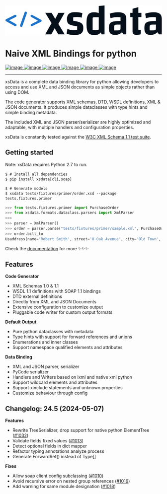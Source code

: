 [
![image](https://github.com/tefra/xsdata/raw/main/docs/logo.svg)
](https://xsdata.readthedocs.io/)

# Naive XML Bindings for python

[
![image](https://github.com/tefra/xsdata/workflows/tests/badge.svg)
](https://github.com/tefra/xsdata/actions)
[
![image](https://readthedocs.org/projects/xsdata/badge)
](https://xsdata.readthedocs.io/)
[
![image](https://codecov.io/gh/tefra/xsdata/branch/main/graph/badge.svg)
](https://codecov.io/gh/tefra/xsdata)
[
![image](https://www.codefactor.io/repository/github/tefra/xsdata/badge)
](https://www.codefactor.io/repository/github/tefra/xsdata)
[
![image](https://img.shields.io/pypi/pyversions/xsdata.svg)
](https://pypi.org/pypi/xsdata/)
[
![image](https://img.shields.io/pypi/v/xsdata.svg)
](https://pypi.org/pypi/xsdata/)

---

xsData is a complete data binding library for python allowing developers to access and
use XML and JSON documents as simple objects rather than using DOM.

The code generator supports XML schemas, DTD, WSDL definitions, XML & JSON documents. It
produces simple dataclasses with type hints and simple binding metadata.

The included XML and JSON parser/serializer are highly optimized and adaptable, with
multiple handlers and configuration properties.

xsData is constantly tested against the
[W3C XML Schema 1.1 test suite](https://github.com/tefra/xsdata-w3c-tests).

## Getting started

Note: xsData requires Python 2.7 to run.

```console
$ # Install all dependencies
$ pip install xsdata[cli,soap]
```

```console
$ # Generate models
$ xsdata tests/fixtures/primer/order.xsd --package tests.fixtures.primer
```

```python
>>> from tests.fixtures.primer import PurchaseOrder
>>> from xsdata.formats.dataclass.parsers import XmlParser
>>>
>>> parser = XmlParser()
>>> order = parser.parse("tests/fixtures/primer/sample.xml", PurchaseOrder)
>>> order.bill_to
Usaddress(name='Robert Smith', street='8 Oak Avenue', city='Old Town', state='PA', zip=Decimal('95819'), country='US')
```

Check the [documentation](https://xsdata.readthedocs.io) for more ✨✨✨

## Features

**Code Generator**

- XML Schemas 1.0 & 1.1
- WSDL 1.1 definitions with SOAP 1.1 bindings
- DTD external definitions
- Directly from XML and JSON Documents
- Extensive configuration to customize output
- Pluggable code writer for custom output formats

**Default Output**

- Pure python dataclasses with metadata
- Type hints with support for forward references and unions
- Enumerations and inner classes
- Support namespace qualified elements and attributes

**Data Binding**

- XML and JSON parser, serializer
- PyCode serializer
- Handlers and Writers based on lxml and native xml python
- Support wildcard elements and attributes
- Support xinclude statements and unknown properties
- Customize behaviour through config

## Changelog: 24.5 (2024-05-07)

**Features**

- Rewrite TreeSerializer, drop support for native python ElementTree
  ([#1032](https://github.com/tefra/xsdata/pull/1032))
- Validate fields fixed values ([#1013](https://github.com/tefra/xsdata/pull/1013))
- Detect optional fields in dict mapper
- Refactor typing annotations analyze process
- Generate ForwardRef() instead of Type[]

**Fixes**

- Allow soap client config subclassing
  ([#1010](https://github.com/tefra/xsdata/pull/1010))
- Avoid recursive error on nested group references
  ([#1016](https://github.com/tefra/xsdata/pull/1016))
- Add warning for same module designation
  ([#1018](https://github.com/tefra/xsdata/pull/1018))
